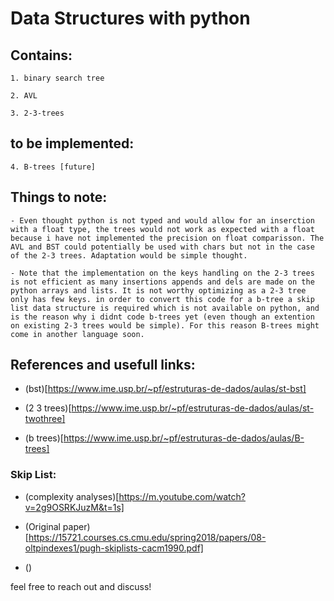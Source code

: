 # Data Structures with python

## Contains:

    1. binary search tree

    2. AVL

    3. 2-3-trees 


## to be implemented:

    4. B-trees [future]


## Things to note:

    - Even thought python is not typed and would allow for an inserction with a float type, the trees would not work as expected with a float because i have not implemented the precision on float comparisson. The AVL and BST could potentially be used with chars but not in the case of the 2-3 trees. Adaptation would be simple thought.

    - Note that the implementation on the keys handling on the 2-3 trees is not efficient as many insertions appends and dels are made on the python arrays and lists. It is not worthy optimizing as a 2-3 tree only has few keys. in order to convert this code for a b-tree a skip list data structure is required which is not available on python, and is the reason why i didnt code b-trees yet (even though an extention on existing 2-3 trees would be simple). For this reason B-trees might come in another language soon.

## References and usefull links:

 - (bst)[https://www.ime.usp.br/~pf/estruturas-de-dados/aulas/st-bst]

 - (2 3 trees)[https://www.ime.usp.br/~pf/estruturas-de-dados/aulas/st-twothree]

 - (b trees)[https://www.ime.usp.br/~pf/estruturas-de-dados/aulas/B-trees]

 ### Skip List:
 - (complexity analyses)[https://m.youtube.com/watch?v=2g9OSRKJuzM&t=1s]

 - (Original paper)[https://15721.courses.cs.cmu.edu/spring2018/papers/08-oltpindexes1/pugh-skiplists-cacm1990.pdf]

  - ()


feel free to reach out and discuss!

